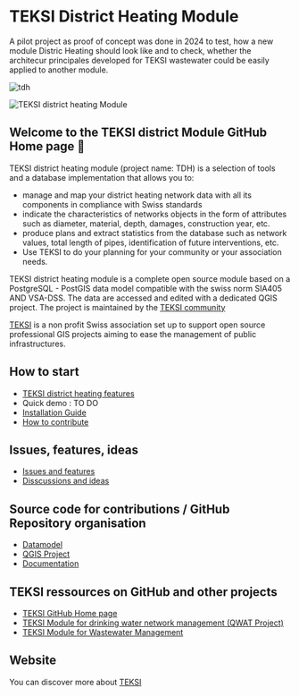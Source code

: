 # TEKSI District Heating Module

A pilot project as proof of concept was done in 2024 to test, how a new module Distric Heating should look like and to check, whether the architecur principales developed for TEKSI wastewater could be easily applied to another module.

![tdh](https://github.com/user-attachments/assets/802f9f82-2338-4cb3-ae53-04b15264f881)

![TEKSI district heating Module](https://github.com/teksi/Home/blob/master/Ressources/Logos/modules/EN/250106-teksi-heat-logos-en-01_45pp.png?raw=true)

## Welcome to the TEKSI district Module GitHub Home page 👋
TEKSI district heating module (project name: TDH) is a selection of tools and a database implementation that allows you to:

* manage and map your district heating network data with all its components in compliance with Swiss standards
* indicate the characteristics of networks objects in the form of attributes such as diameter, material, depth, damages, construction year, etc.
* produce plans and extract statistics from the database such as network values, total length of pipes, identification of future interventions, etc.
* Use TEKSI to do your planning for your community or your association needs.

TEKSI district heating module is a complete open source module based on a PostgreSQL - PostGIS data model compatible with the swiss norm SIA405 AND VSA-DSS. The data are accessed and edited with a dedicated QGIS project.
The project is maintained by the [TEKSI community](https://www.teksi.ch)

[TEKSI](https://www.teksi.ch) is a non profit Swiss association set up to support open source professional GIS projects aiming to ease the management of public infrastructures.

## How to start
* [TEKSI district heating features](https://teksi.github.io/district_heating/features-guide/)
* Quick demo : TO DO
* [Installation Guide](https://teksi.github.io/district_heating/installation-guide/)
* [How to contribute](https://github.com/teksi/Home/wiki/TEKSI-Contributor-Guide)

## Issues, features, ideas
* [Issues and features](https://github.com/teksi/district_heating/issues)
* [Disscussions and ideas](https://github.com/teksi/district_heating/discussions)

## Source code for contributions / GitHub Repository organisation
* [Datamodel](https://github.com/teksi/district_heating/tree/main/datamodel)
* [QGIS Project](https://github.com/teksi/district_heating/tree/main/project)
* [Documentation](https://github.com/teksi/district_heating/tree/main/docs)

## TEKSI ressources on GitHub and other projects
* [TEKSI GitHub Home page](https://github.com/TEKSI)
* [TEKSI Module for drinking water network management (QWAT Project)](https://github.com/QWAT)
* [TEKSI Module for Wastewater Management](https://github.com/teksi/wastewater)

## Website
You can discover more about [TEKSI](https://www.teksi.ch)
